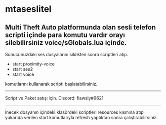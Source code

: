 # mtaseslitel
Multi Theft Auto platformunda olan sesli telefon scripti içinde para komutu vardır orayı silebilirsiniz voice/sGlobals.lua içinde.
----

Sunucunuzdaki ses dosyalarını sildikten sonra scriptleri atıp.
- start proximity-voice
- start ses2
- start voice 

komutlarını kullanarak scripti başlatabilirsiniz.

----

Script ve Paket satışı için.
Discord: flawsly#9621

----

İnecek dosyanın içindeki klasördeki scriptleri resources kısmına atıp yukarıda verilen start komutlarıyla refresh yaptıktan sonra çalıştırabilirsiniz.
